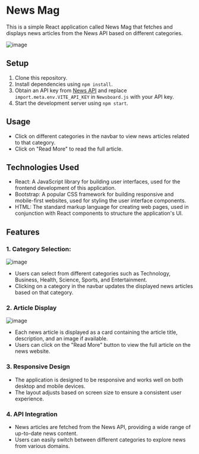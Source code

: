 # News Mag

This is a simple React application called News Mag that fetches and displays news articles from the News API based on different categories.

![image](https://github.com/Sumithra49/NEWS-APP/assets/141726527/4aa4d13d-5c38-4846-be4f-5bbc235bb31b)



## Setup

1. Clone this repository.
2. Install dependencies using `npm install`.
3. Obtain an API key from [News API](https://newsapi.org/) and replace `import.meta.env.VITE_API_KEY` in `Newsboard.js` with your API key.
4. Start the development server using `npm start`.

## Usage

- Click on different categories in the navbar to view news articles related to that category.
- Click on "Read More" to read the full article.

## Technologies Used

- React: A JavaScript library for building user interfaces, used for the frontend development of this application.
- Bootstrap: A popular CSS framework for building responsive and mobile-first websites, used for styling the user interface components.
- HTML: The standard markup language for creating web pages, used in conjunction with React components to structure the application's UI.

## Features

### 1. Category Selection:
![image](https://github.com/Sumithra49/NEWS-APP/assets/141726527/d89b7c50-e9c6-4ed0-bfd6-2657130717f9)


- Users can select from different categories such as Technology, Business, Health, Science, Sports, and Entertainment.
- Clicking on a category in the navbar updates the displayed news articles based on that category.

### 2. Article Display
![image](https://github.com/Sumithra49/NEWS-APP/assets/141726527/ed26d8bc-3b58-4833-bc4c-6706ecd8f027)
- Each news article is displayed as a card containing the article title, description, and an image if available.
- Users can click on the "Read More" button to view the full article on the news website.

### 3. Responsive Design

- The application is designed to be responsive and works well on both desktop and mobile devices.
- The layout adjusts based on screen size to ensure a consistent user experience.

### 4. API Integration

- News articles are fetched from the News API, providing a wide range of up-to-date news content.
- Users can easily switch between different categories to explore news from various domains.

